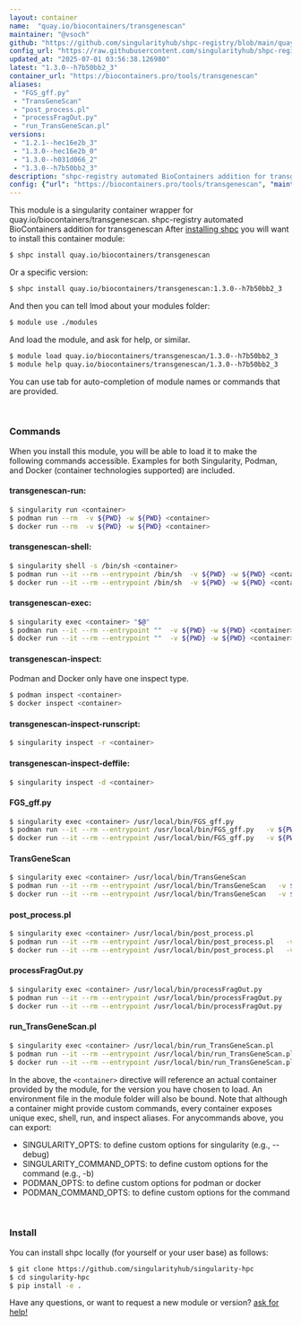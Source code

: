 ```yaml
---
layout: container
name:  "quay.io/biocontainers/transgenescan"
maintainer: "@vsoch"
github: "https://github.com/singularityhub/shpc-registry/blob/main/quay.io/biocontainers/transgenescan/container.yaml"
config_url: "https://raw.githubusercontent.com/singularityhub/shpc-registry/main/quay.io/biocontainers/transgenescan/container.yaml"
updated_at: "2025-07-01 03:56:38.126980"
latest: "1.3.0--h7b50bb2_3"
container_url: "https://biocontainers.pro/tools/transgenescan"
aliases:
 - "FGS_gff.py"
 - "TransGeneScan"
 - "post_process.pl"
 - "processFragOut.py"
 - "run_TransGeneScan.pl"
versions:
 - "1.2.1--hec16e2b_3"
 - "1.3.0--hec16e2b_0"
 - "1.3.0--h031d066_2"
 - "1.3.0--h7b50bb2_3"
description: "shpc-registry automated BioContainers addition for transgenescan"
config: {"url": "https://biocontainers.pro/tools/transgenescan", "maintainer": "@vsoch", "description": "shpc-registry automated BioContainers addition for transgenescan", "latest": {"1.3.0--h7b50bb2_3": "sha256:9de8a132013023e05f710c5cbeab3b85fea5cb7703a00e0f9eca5e7639aafb61"}, "tags": {"1.2.1--hec16e2b_3": "sha256:16d075a5ad7b30b49e7a521e4793a647702355742b7c61c0cdbd61924311c52b", "1.3.0--hec16e2b_0": "sha256:994327b77b349a58608a66df19f1934cb7744f101ae5d92953691280dcf2102d", "1.3.0--h031d066_2": "sha256:170c21dac4fc3dd978aaed4dd464d2ec27dd25d8b638efcc41e507c0c9332084", "1.3.0--h7b50bb2_3": "sha256:9de8a132013023e05f710c5cbeab3b85fea5cb7703a00e0f9eca5e7639aafb61"}, "docker": "quay.io/biocontainers/transgenescan", "aliases": {"FGS_gff.py": "/usr/local/bin/FGS_gff.py", "TransGeneScan": "/usr/local/bin/TransGeneScan", "post_process.pl": "/usr/local/bin/post_process.pl", "processFragOut.py": "/usr/local/bin/processFragOut.py", "run_TransGeneScan.pl": "/usr/local/bin/run_TransGeneScan.pl"}}
---
```


This module is a singularity container wrapper for quay.io/biocontainers/transgenescan.
shpc-registry automated BioContainers addition for transgenescan
After [installing shpc](#install) you will want to install this container module:


```bash
$ shpc install quay.io/biocontainers/transgenescan
```

Or a specific version:

```bash
$ shpc install quay.io/biocontainers/transgenescan:1.3.0--h7b50bb2_3
```

And then you can tell lmod about your modules folder:

```bash
$ module use ./modules
```

And load the module, and ask for help, or similar.

```bash
$ module load quay.io/biocontainers/transgenescan/1.3.0--h7b50bb2_3
$ module help quay.io/biocontainers/transgenescan/1.3.0--h7b50bb2_3
```

You can use tab for auto-completion of module names or commands that are provided.

<br>

### Commands

When you install this module, you will be able to load it to make the following commands accessible.
Examples for both Singularity, Podman, and Docker (container technologies supported) are included.

#### transgenescan-run:

```bash
$ singularity run <container>
$ podman run --rm  -v ${PWD} -w ${PWD} <container>
$ docker run --rm  -v ${PWD} -w ${PWD} <container>
```

#### transgenescan-shell:

```bash
$ singularity shell -s /bin/sh <container>
$ podman run --it --rm --entrypoint /bin/sh  -v ${PWD} -w ${PWD} <container>
$ docker run --it --rm --entrypoint /bin/sh  -v ${PWD} -w ${PWD} <container>
```

#### transgenescan-exec:

```bash
$ singularity exec <container> "$@"
$ podman run --it --rm --entrypoint ""  -v ${PWD} -w ${PWD} <container> "$@"
$ docker run --it --rm --entrypoint ""  -v ${PWD} -w ${PWD} <container> "$@"
```

#### transgenescan-inspect:

Podman and Docker only have one inspect type.

```bash
$ podman inspect <container>
$ docker inspect <container>
```

#### transgenescan-inspect-runscript:

```bash
$ singularity inspect -r <container>
```

#### transgenescan-inspect-deffile:

```bash
$ singularity inspect -d <container>
```


#### FGS_gff.py

```bash
$ singularity exec <container> /usr/local/bin/FGS_gff.py
$ podman run --it --rm --entrypoint /usr/local/bin/FGS_gff.py   -v ${PWD} -w ${PWD} <container> -c " $@"
$ docker run --it --rm --entrypoint /usr/local/bin/FGS_gff.py   -v ${PWD} -w ${PWD} <container> -c " $@"
```


#### TransGeneScan

```bash
$ singularity exec <container> /usr/local/bin/TransGeneScan
$ podman run --it --rm --entrypoint /usr/local/bin/TransGeneScan   -v ${PWD} -w ${PWD} <container> -c " $@"
$ docker run --it --rm --entrypoint /usr/local/bin/TransGeneScan   -v ${PWD} -w ${PWD} <container> -c " $@"
```


#### post_process.pl

```bash
$ singularity exec <container> /usr/local/bin/post_process.pl
$ podman run --it --rm --entrypoint /usr/local/bin/post_process.pl   -v ${PWD} -w ${PWD} <container> -c " $@"
$ docker run --it --rm --entrypoint /usr/local/bin/post_process.pl   -v ${PWD} -w ${PWD} <container> -c " $@"
```


#### processFragOut.py

```bash
$ singularity exec <container> /usr/local/bin/processFragOut.py
$ podman run --it --rm --entrypoint /usr/local/bin/processFragOut.py   -v ${PWD} -w ${PWD} <container> -c " $@"
$ docker run --it --rm --entrypoint /usr/local/bin/processFragOut.py   -v ${PWD} -w ${PWD} <container> -c " $@"
```


#### run_TransGeneScan.pl

```bash
$ singularity exec <container> /usr/local/bin/run_TransGeneScan.pl
$ podman run --it --rm --entrypoint /usr/local/bin/run_TransGeneScan.pl   -v ${PWD} -w ${PWD} <container> -c " $@"
$ docker run --it --rm --entrypoint /usr/local/bin/run_TransGeneScan.pl   -v ${PWD} -w ${PWD} <container> -c " $@"
```



In the above, the `<container>` directive will reference an actual container provided
by the module, for the version you have chosen to load. An environment file in the
module folder will also be bound. Note that although a container
might provide custom commands, every container exposes unique exec, shell, run, and
inspect aliases. For anycommands above, you can export:

 - SINGULARITY_OPTS: to define custom options for singularity (e.g., --debug)
 - SINGULARITY_COMMAND_OPTS: to define custom options for the command (e.g., -b)
 - PODMAN_OPTS: to define custom options for podman or docker
 - PODMAN_COMMAND_OPTS: to define custom options for the command

<br>

### Install

You can install shpc locally (for yourself or your user base) as follows:

```bash
$ git clone https://github.com/singularityhub/singularity-hpc
$ cd singularity-hpc
$ pip install -e .
```

Have any questions, or want to request a new module or version? [ask for help!](https://github.com/singularityhub/singularity-hpc/issues)